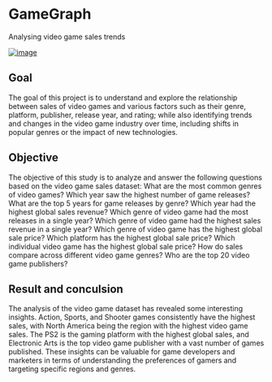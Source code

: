 # GameGraph
Analysing video game sales trends



[![image](https://user-images.githubusercontent.com/29608089/228639642-6dfa8d0f-a575-45a7-a384-c8d05043f77b.png)](https://cdn.vox-cdn.com/thumbor/-XpttBLXw27GW7Q6z0rirvlfSME=/0x0:1000x665/1200x675/filters:focal(420x253:580x413):no_upscale()/cdn.vox-cdn.com/uploads/chorus_image/image/68484426/game_count.0.gif)


## Goal 
The goal of this project is to understand and explore the relationship between sales of video games and various factors such as their genre, platform, publisher, release year, and rating; while also identifying trends and changes in the video game industry over time, including shifts in popular genres or the impact of new technologies.

## Objective
The objective of this study is to analyze and answer the following questions based on the video game sales dataset:
What are the most common genres of video games?
Which year saw the highest number of game releases?
What are the top 5 years for game releases by genre?
Which year had the highest global sales revenue?
Which genre of video game had the most releases in a single year?
Which genre of video game had the highest sales revenue in a single year?
Which genre of video game has the highest global sale price?
Which platform has the highest global sale price?
Which individual video game has the highest global sale price?
How do sales compare across different video game genres?
Who are the top 20 video game publishers?


## Result and conculsion
The analysis of the video game dataset has revealed some interesting insights. Action, Sports, and Shooter games consistently have the highest sales, with North America being the region with the highest video game sales. The PS2 is the gaming platform with the highest global sales, and Electronic Arts is the top video game publisher with a vast number of games published. These insights can be valuable for game developers and marketers in terms of understanding the preferences of gamers and targeting specific regions and genres.
